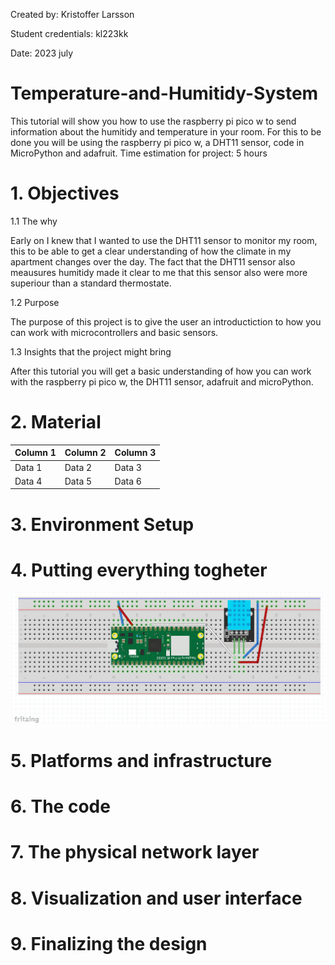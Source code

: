Created by: Kristoffer Larsson

Student credentials: kl223kk

Date: 2023 july
# Temperature-and-Humitidy-System
This tutorial will show you how to use the raspberry pi pico w to send information about the humitidy and temperature in your room. For this to be done you will be using the raspberry pi pico w, a DHT11 sensor, code in MicroPython and adafruit. 
Time estimation for project: 5 hours

# 1. Objectives

1.1 The why

Early on I knew that I wanted to use the DHT11 sensor to monitor my room, this to be able to get a clear understanding of how the climate in my apartment changes over the day. The fact that the DHT11 sensor also meausures humitidy made it clear to me that this sensor also were more superiour than a standard thermostate.

1.2 Purpose

The purpose of this project is to give the user an introductiction to how you can work with microcontrollers and basic sensors.

1.3 Insights that the project might bring

After this tutorial you will get a basic understanding of how you can work with the raspberry pi pico w, the DHT11 sensor, adafruit and microPython.

# 2. Material
| Column 1 | Column 2 | Column 3 |
|----------|----------|----------|
| Data 1   | Data 2   | Data 3   |
| Data 4   | Data 5   | Data 6   |

# 3. Environment Setup

# 4. Putting everything togheter
![Alt Text](2023-06-13.png)

# 5. Platforms and infrastructure

# 6. The code

# 7. The physical network layer

# 8. Visualization and user interface

# 9. Finalizing the design
